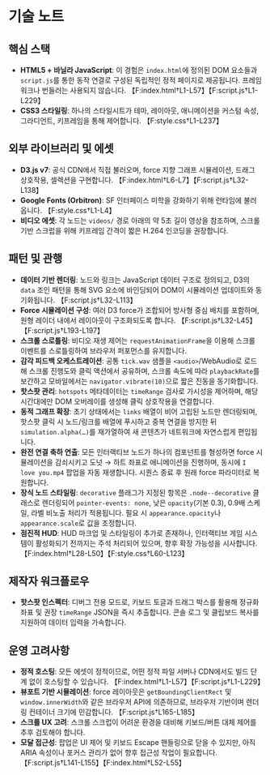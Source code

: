# 기술 노트

## 핵심 스택
- **HTML5 + 바닐라 JavaScript**: 이 경험은 `index.html`에 정의된 DOM 요소들과 `script.js`를 통한 동작 연결로 구성된 독립적인 정적 페이지로 제공됩니다. 프레임워크나 번들러는 사용되지 않습니다. 【F:index.html†L1-L57】【F:script.js†L1-L229】
- **CSS3 스타일링**: 하나의 스타일시트가 테마, 레이아웃, 애니메이션을 커스텀 속성, 그라디언트, 키프레임을 통해 제어합니다. 【F:style.css†L1-L237】

## 외부 라이브러리 및 에셋
- **D3.js v7**: 공식 CDN에서 직접 불러오며, force 지향 그래프 시뮬레이션, 드래그 상호작용, 셀렉션을 구현합니다. 【F:index.html†L6-L7】【F:script.js†L32-L138】
- **Google Fonts (Orbitron)**: SF 인터페이스 미학을 강화하기 위해 런타임에 불러옵니다. 【F:style.css†L1-L4】
- **비디오 에셋**: 각 노드는 `videos/` 경로 아래의 약 5초 길이 영상을 참조하며, 스크롤 기반 스크럽을 위해 키프레임 간격이 짧은 H.264 인코딩을 권장합니다.

## 패턴 및 관행
- **데이터 기반 렌더링**: 노드와 링크는 JavaScript 데이터 구조로 정의되고, D3의 `data` 조인 패턴을 통해 SVG 요소에 바인딩되어 DOM이 시뮬레이션 업데이트와 동기화됩니다. 【F:script.js†L32-L113】
- **Force 시뮬레이션 구성**: 여러 D3 force가 조합되어 방사형 중심 배치를 포함하며, 원형 레이더 내에서 레이아웃이 구조화되도록 합니다. 【F:script.js†L32-L45】【F:script.js†L193-L197】
- **스크롤 스로틀링**: 비디오 재생 제어는 `requestAnimationFrame`을 이용해 스크롤 이벤트를 스로틀링하여 브라우저 퍼포먼스를 유지합니다.
- **감각 피드백 오케스트레이션**: 공통 `tick.wav` 샘플을 `<audio>`/WebAudio로 로드해 스크롤 진행도와 클릭 액션에서 공유하며, 스크롤 속도에 따라 `playbackRate`를 보간하고 모바일에서는 `navigator.vibrate(10)`으로 짧은 진동을 동기화합니다.
- **핫스팟 관리**: `hotspots` 메타데이터는 `timeRange` 검사로 가시성을 제어하며, 해당 시간대에만 DOM 오버레이를 생성해 클릭 상호작용을 연결합니다.
- **동적 그래프 확장**: 초기 상태에서는 `links` 배열이 비어 고립된 노드만 렌더링되며, 핫스팟 클릭 시 노드/링크를 배열에 푸시하고 중복 연결을 방지한 뒤 `simulation.alpha(…)`를 재가열하여 새 콘텐츠가 네트워크에 자연스럽게 편입됩니다.
- **완전 연결 축하 연출**: 모든 인터랙티브 노드가 하나의 컴포넌트를 형성하면 force 시뮬레이션을 감쇠시키고 도넛 → 하트 좌표로 애니메이션을 진행하며, 동시에 `I love you.mp4` 팝업을 자동 재생합니다. 시퀀스 종료 후 원래 force 파라미터로 복원합니다.
- **장식 노드 스타일링**: `decorative` 플래그가 지정된 항목은 `.node--decorative` 클래스로 렌더링되어 `pointer-events: none`, 낮은 `opacity`(기본 0.3), 0.9배 스케일, 라벨 비노출 처리가 적용됩니다. 필요 시 `appearance.opacity`나 `appearance.scale`로 값을 조정합니다.
- **점진적 HUD**: HUD 마크업 및 스타일링이 추가로 존재하나, 인터랙티브 게임 시스템이 활성화되기 전까지는 주석 처리되어 있으며, 향후 확장 가능성을 시사합니다. 【F:index.html†L28-L50】【F:style.css†L60-L123】

## 제작자 워크플로우
- **핫스팟 인스펙터**: 디버그 전용 모드로, 키보드 토글과 드래그 박스를 활용해 정규화 좌표 및 권장 `timeRange` JSON을 즉시 추출합니다. 콘솔 로그 및 클립보드 복사를 지원하여 데이터 입력을 가속합니다.

## 운영 고려사항
- **정적 호스팅**: 모든 에셋이 정적이므로, 어떤 정적 파일 서버나 CDN에서도 빌드 단계 없이 호스팅할 수 있습니다. 【F:index.html†L1-L57】【F:script.js†L1-L229】
- **뷰포트 기반 시뮬레이션**: force 레이아웃은 `getBoundingClientRect` 및 `window.innerWidth`와 같은 브라우저 API에 의존하므로, 브라우저 기반이며 렌더링 컨테이너 크기에 민감합니다. 【F:script.js†L165-L185】
- **스크롤 UX 고려**: 스크롤 스크럽이 어려운 환경을 대비해 키보드/버튼 대체 제어를 추후 검토해야 합니다.
- **모달 접근성**: 팝업은 UI 제어 및 키보드 Escape 핸들링으로 닫을 수 있지만, 아직 ARIA 속성이나 포커스 관리가 없어 향후 접근성 작업이 필요합니다. 【F:script.js†L141-L155】【F:index.html†L52-L55】
